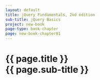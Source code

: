 ```yaml
---
layout: default
title: jQuery Fundamentals, 2nd edition
sub-title: jQuery Basics
project: new-book
page-type: book-chapter
page: new-book-chapter01
---
```


# {{ page.title }} <br> {{ page.sub-title }}

